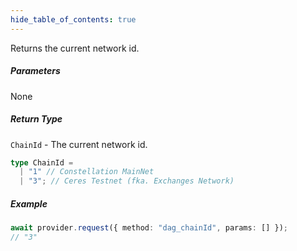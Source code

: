 ```yaml
---
hide_table_of_contents: true
---
```


<head>
  <meta
    name="description"
    content="Returns the current network id."
  />
</head>

<intro-end />

Returns the current network id.

##### Parameters

None

##### Return Type

`ChainId` - The current network id.

```typescript title="ChainId"
type ChainId =
  | "1" // Constellation MainNet
  | "3"; // Ceres Testnet (fka. Exchanges Network)
```

##### Example

```typescript title="TypeScript"
await provider.request({ method: "dag_chainId", params: [] });
// "3"
```
